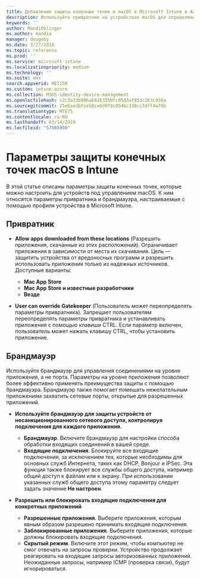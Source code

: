 ```yaml
---
title: Добавление защиты конечных точек в macOS в Microsoft Intune в Azure | Документы Майкрософт
description: Используйте привратник на устройствах macOS для определения источника установки приложений, включая Mac App Store. Кроме того, включите или настройте брандмауэр для разрешения конкретных приложений, блокировки определенных приложений, использования скрытого режима и даже блокировки определенных типов входящих подключений с помощью Microsoft Intune.
keywords: ''
author: MandiOhlinger
ms.author: mandia
manager: dougeby
ms.date: 3/27/2018
ms.topic: reference
ms.prod: ''
ms.service: microsoft-intune
ms.localizationpriority: medium
ms.technology: ''
ms.suite: ems
search.appverid: MET150
ms.custom: intune-azure
ms.collection: M365-identity-device-management
ms.openlocfilehash: c2c3a33b996a68263550fc05d3af853c263c930a
ms.sourcegitcommit: 25e6aa3bfce58ce8d9f8c054bc338cc3dff4a78b
ms.translationtype: MTE75
ms.contentlocale: ru-RU
ms.lasthandoff: 03/14/2019
ms.locfileid: "57565950"
---
```

# <a name="macos-endpoint-protection-settings-in-intune"></a>Параметры защиты конечных точек macOS в Intune

В этой статье описаны параметры защиты конечных точек, которые можно настроить для устройств под управлением macOS. К ним относятся параметры привратника и брандмауэра, настраиваемые с помощью профиля устройства в Microsoft Intune.

## <a name="gatekeeper"></a>Привратник

- **Allow apps downloaded from these locations** (Разрешить приложения, скачанные из этих расположений). Ограничивает приложения в зависимости от места их скачивания. Цель — защитить устройства от вредоносных программ и разрешить использовать приложения только из надежных источников. Доступные варианты: 
  - **Mac App Store**
  - **Mac App Store и известные разработчики**
  - **Везде**

- **User can override Gatekeeper** (Пользователь может переопределять параметры привратника). Запрещает пользователям переопределять параметры привратника и устанавливать приложения с помощью клавиши CTRL. Если параметр включен, пользователь может нажать клавишу CTRL, чтобы установить приложение.

## <a name="firewall"></a>Брандмауэр

Используйте брандмауэр для управления соединениями на уровне приложения, а не порта. Параметры на уровне приложения позволяют более эффективно применять преимущества защиты с помощью брандмауэра. Брандмауэр также помогает помешать нежелательным приложениям захватить сетевые порты, открытые для разрешенных приложений.

- **Используйте брандмауэр для защиты устройств от несанкционированного сетевого доступа, контролируя подключения для каждого приложения.**
  - **Брандмауэр**. Включите брандмауэр для настройки способа обработки входящих соединений в вашей среде.
  - **Входящие подключения**. Блокируйте все входящие подключения, за исключением тех, которые необходимы для основных служб Интернета, таких как DHCP, Bonjour и IPSec. Эта функция также блокирует все службы общего доступа, например общий доступ к файлам или к экрану. При использовании указанных служб общего доступа этому параметру следует задать значение **Не настроен**.

- **Разрешить или блокировать входящие подключения для конкретных приложений**
  - **Разрешенные приложения**. Выберите приложения, которым явным образом разрешено принимать входящие подключения.
  - **Заблокированные приложения**. Выберите приложения, которые должны блокировать входящие подключения.
  - **Скрытый режим**. Включите этот режим, чтобы компьютер не смог отвечать на запросы проверки. Устройство продолжает реагировать на входящие запросы авторизованных приложений. Неожиданные запросы, например ICMP (проверка связи), будут игнорироваться.
